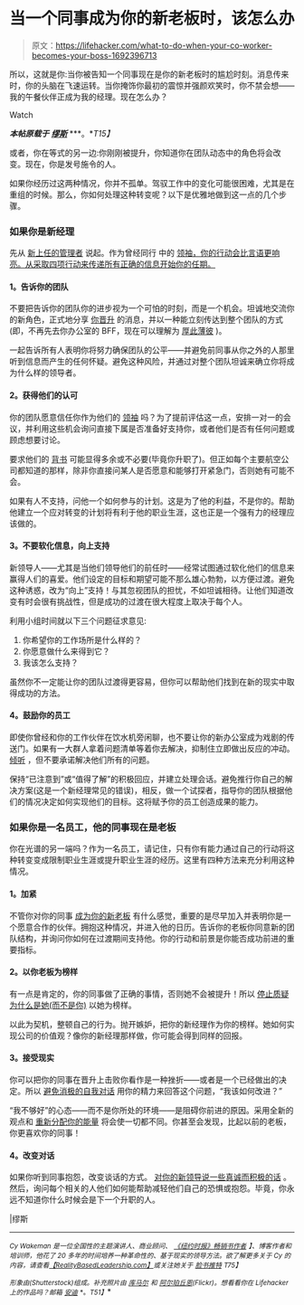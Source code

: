 # 当一个同事成为你的新老板时，该怎么办

> 原文：<https://lifehacker.com/what-to-do-when-your-co-worker-becomes-your-boss-1692396713>

所以，这就是你:当你被告知一个同事现在是你的新老板时的尴尬时刻。消息传来时，你的头脑在飞速运转。当你掩饰你最初的震惊并强颜欢笑时，你不禁会想——我的午餐伙伴正成为我的经理。现在怎么办？

Watch

***本帖原载于*** [***缪斯***](https://www.themuse.com/advice/what-to-do-when-your-coworker-becomes-the-boss-or-you-do) ***。**T15】*

或者，你在等式的另一边:你刚刚被提升，你知道你在团队动态中的角色将会改变。现在，你是发号施令的人。

如果你经历过这两种情况，你并不孤单。驾驭工作中的变化可能很困难，尤其是在重组的时候。那么，你如何处理这种转变呢？以下是优雅地做到这一点的几个步骤。

### **如果你是新经理**

先从 [新上任的管理者](https://www.themuse.com/advice/7-mistakes-most-firsttime-managers-make-at-least-once?ref=search) 说起。作为曾经同行 中的 [领袖，你的行动会比言语更响亮。从采取四项行动来传递所有正确的信息开始你的任期。](https://lifehacker.com/how-can-i-make-the-transition-easier-after-a-promotion-1505294929)

#### **1。告诉你的团队**

不要把告诉你的团队你的进步视为一个可怕的时刻，而是一个机会。坦诚地交流你的新角色，正式地分享 [你晋升](https://www.themuse.com/advice/7-small-changes-that-will-pave-the-way-to-your-promotion?ref=search) 的消息，并以一种能立刻传达到整个团队的方式(即，不再先去你办公室的 BFF，现在可以理解为 [厚此薄彼](https://www.themuse.com/advice/how-to-play-favorites-with-your-employeesthe-right-way?ref=search) )。

一起告诉所有人表明你将努力确保团队的公平——并避免前同事从你之外的人那里听到信息而产生的任何怀疑。避免这种风险，并通过对整个团队坦诚来确立你将成为什么样的领导者。

#### **2。获得他们的认可**

你的团队愿意信任你作为他们的 [领袖](https://www.themuse.com/advice/the-10-defining-traits-of-an-amazing-leader?ref=search) 吗？为了提前评估这一点，安排一对一的会议，并利用这些机会询问直接下属是否准备好支持你，或者他们是否有任何问题或顾虑想要讨论。

要求他们的 [背书](https://www.themuse.com/advice/linkedin-endorsements-how-to-get-the-ones-that-really-matter?ref=search) 可能显得多余或不必要(毕竟你升职了)。但正如每个主要航空公司都知道的那样，除非你直接问某人是否愿意和能够打开紧急门，否则她有可能不会。

如果有人不支持，问他一个如何参与的计划。这是为了他的利益，不是你的。帮助他建立一个应对转变的计划将有利于他的职业生涯，这也正是一个强有力的经理应该做的。

#### **3。不要软化信息，向上支持**

新领导人——尤其是当他们领导他们的前任时——经常试图通过软化他们的信息来赢得人们的喜爱。他们设定的目标和期望可能不那么雄心勃勃，以方便过渡。避免这种诱惑，改为“向上”支持！与其忽视团队的担忧，不如坦诚相待。让他们知道改变有时会很有挑战性，但是成功的过渡在很大程度上取决于每个人。

利用小组时间就以下三个问题征求意见:

1.  你希望你的工作场所是什么样的？
2.  你愿意做什么来得到它？
3.  我该怎么支持？

虽然你不一定能让你的团队过渡得更容易，但你可以帮助他们找到在新的现实中取得成功的方法。

#### **4。鼓励你的员工**

即使你曾经和你的工作伙伴在饮水机旁闲聊，也不要让你的新办公室成为戏剧的传送门。如果有一大群人拿着问题清单等着你去解决，抑制住立即做出反应的冲动。 [倾听](https://www.themuse.com/advice/8-things-to-do-every-day-to-be-better-at-work-and-life?ref=search) ，但不要承诺解决他们所有的问题。

保持“已注意到”或“值得了解”的积极回应，并建立处理会话。避免推行你自己的解决方案(这是一个新经理常见的错误)，相反，做一个试探者，指导你的团队根据他们的情况决定如何实现他们的目标。这将赋予你的员工创造成果的能力。

### **如果你是一名员工，他的同事现在是老板**

你在光谱的另一端吗？作为一名员工，请记住，只有你有能力通过自己的行动将这种转变变成限制职业生涯或提升职业生涯的经历。这里有四种方法来充分利用这种情况。

#### **1。加紧**

不管你对你的同事 [成为你的新老板](https://lifehacker.com/how-can-i-learn-to-work-with-a-new-boss-1458081719) 有什么感觉，重要的是尽早加入并表明你是一个愿意合作的伙伴。拥抱这种情况，并进入他的日历。告诉你的老板你同意新的团队结构，并询问你如何在过渡期间支持他。你的行动和前景是你能否成功前进的重要指标。

#### **2。以你老板为榜样**

有一点是肯定的，你的同事做了正确的事情，否则她不会被提升！所以 [停止质疑为什么是她(而不是你)](https://www.themuse.com/advice/what-to-do-when-youre-applying-to-the-same-job-as-a-friend?ref=autocomplete) 以她为榜样。

以此为契机，整顿自己的行为。抛开嫉妒，把你的新经理作为你的榜样。她如何实现公司的价值观？像你的新经理那样做，你可能会得到同样的回报。

#### **3。接受现实**

你可以把你的同事在晋升上击败你看作是一种挫折——或者是一个已经做出的决定。所以 [避免消极的自我对话](https://www.themuse.com/advice/4-steps-to-staying-positive-after-a-bad-review?ref=search) 用你的精力来回答这个问题，“我该如何改进？”

“我不够好”的心态——而不是你所处的环境——是阻碍你前进的原因。采用全新的观点和 [重新分配你的能量](https://lifehacker.com/what-to-do-when-you-envy-a-coworker-1682581675) 将会使一切都不同。你甚至会发现，比起以前的老板，你更喜欢你的同事！

#### **4。改变对话**

如果你听到同事抱怨，改变谈话的方式。 [对你的新领导说一些真诚而积极的话](https://lifehacker.com/top-10-ways-to-make-your-boss-love-you-1552997316) 。然后，询问每个相关的人他们如何能帮助减轻他们自己的恐惧或抱怨。毕竟，你永远不知道你什么时候会是下一个升职的人。

|缪斯

* * *

<small>*Cy Wakeman 是一位全国性的主题演讲人、商业顾问、*</small> [<small>*《纽约时报》畅销书作者*</small>](http://www.amazon.com/Cy-Wakeman/e/B003N7AM0A/ref=sr_tc_2_0?asc_campaign=InlineText&asc_refurl=https://lifehacker.com/what-to-do-when-your-co-worker-becomes-your-boss-1692396713&asc_source=&qid=1420831032&sr=1-2-ent&tag=kinjalifehackerlink-20) <small>*】、博客作者和培训师，他花了 20 多年的时间培养一种革命性的、基于现实的领导方法。欲了解更多关于 Cy 的内容，请查看*</small>[<small>*【RealityBasedLeadership.com】*</small>](http://www.realitybasedleadership.com/)<small>*或关注她关于*</small> [<small>*脸书*</small>](https://www.facebook.com/CyWakeman)<small></small>*[<small>*推特*</small>](https://twitter.com/cywakeman) <small>T75】</small>*

*<small>*形象由*</small>[<small></small>](http://www.shutterstock.com/pic-205909999/stock-vector-businessman-carrying-boss-eps-vector-format.html?src=e8SCi33kcKS3n2a2GFnBoA-2-57)*<small>*(Shutterstock)组成。补充照片由*</small> [<small>*库马尔*</small>](https://www.flickr.com/photos/akumar/3180900835/) <small>*和*</small> [<small>*阿尔珀丘恩*</small>](https://www.flickr.com/photos/alper/4202408267/)<small>*(Flickr)。想看看你在 Lifehacker 上的作品吗？邮箱*</small> [<small>*安迪*</small>](mailto:andy@lifehacker.com) <small>*。*T51】</small>**